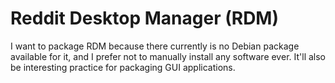 # Reddit Desktop Manager (RDM)
I want to package RDM because there currently is no Debian package available for it, and I prefer not to manually install any software ever. It'll also be interesting practice for packaging GUI applications.
